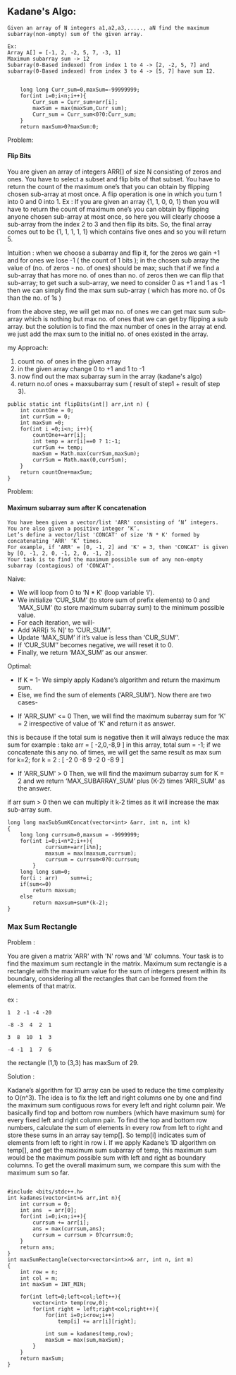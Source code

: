 ## Kadane's Algo:

```
Given an array of N integers a1,a2,a3,....., aN find the maximum subarray(non-empty) sum of the given array.

Ex:
Array A[] = [-1, 2, -2, 5, 7, -3, 1]
Maximum subarray sum -> 12
Subarray(0-Based indexed) from index 1 to 4 -> [2, -2, 5, 7] and subarray(0-Based indexed) from index 3 to 4 -> [5, 7] have sum 12.
```

```

	long long Curr_sum=0,maxSum=-99999999;
	for(int i=0;i<n;i++){
        Curr_sum = Curr_sum+arr[i];
        maxSum = max(maxSum,Curr_sum);
        Curr_sum = Curr_sum<0?0:Curr_sum;
	}
	return maxSum>0?maxSum:0;

```

Problem:

#### Flip Bits

You are given an array of integers ARR[] of size N consisting of zeros and ones. You have to select a subset and flip bits of that subset. You have to return the count of the maximum one’s that you can obtain by flipping chosen sub-array at most once.
A flip operation is one in which you turn 1 into 0 and 0 into 1.
Ex :
If you are given an array {1, 1, 0, 0, 1} then you will have to return the count of maximum one’s you can obtain by flipping anyone chosen sub-array at most once, so here you will clearly choose a sub-array from the index 2 to 3 and then flip its bits. So, the final array comes out to be {1, 1, 1, 1, 1} which contains five ones and so you will return 5.

Intuition :
when we choose a subarray and flip it, for the zeros we gain +1 and for ones we lose -1 ( the count of 1 bits );
in the chosen sub array the value of (no. of zeros - no. of ones) should be max;
such that if we find a sub-array that has more no. of ones than no. of zeros then we can flip that sub-array;
to get such a sub-array, we need to consider 0 as +1 and 1 as -1 then we can simply find the max sum sub-array ( which has more no. of 0s than the no. of 1s )

from the above step, we will get max no. of ones we can get max sum sub-array which is nothing but max no. of ones that we can get by flipping a sub array.
but the solution is to find the max number of ones in the array at end. we just add the max sum to the initial no. of ones existed in the array.

my Approach:

1. count no. of ones in the given array
2. in the given array change 0 to +1 and 1 to -1
3. now find out the max subarray sum in the array (kadane's algo)
4. return no.of ones + maxsubarray sum ( result of step1 + result of step 3).

```
public static int flipBits(int[] arr,int n) {
	int countOne = 0;
	int currSum = 0;
	int maxSum =0;
	for(int i =0;i<n; i++){
		countOne+=arr[i];
		int temp = arr[i]==0 ? 1:-1;
		currSum += temp;
		maxSum = Math.max(currSum,maxSum);
		currSum = Math.max(0,currSum);
	}
	return countOne+maxSum;
}
```

Problem:

#### Maximum subarray sum after K concatenation

```
You have been given a vector/list 'ARR' consisting of ‘N’ integers. You are also given a positive integer ‘K’.
Let’s define a vector/list 'CONCAT' of size 'N * K' formed by concatenating 'ARR' ‘K’ times.
For example, if 'ARR' = [0, -1, 2] and 'K' = 3, then 'CONCAT' is given by [0, -1, 2, 0, -1, 2, 0, -1, 2].
Your task is to find the maximum possible sum of any non-empty subarray (contagious) of 'CONCAT'.
```

Naive:

- We will loop from 0 to ‘N \* K’ (loop variable ‘i’).
- We initialize ‘CUR_SUM’ (to store sum of prefix elements) to 0 and ‘MAX_SUM’ (to store maximum subarray sum) to the minimum possible value.
- For each iteration, we will-
- Add ‘ARR[i % N]’ to ‘CUR_SUM’’.
- Update ‘MAX_SUM’ if it’s value is less than ‘CUR_SUM’’.
- If ‘CUR_SUM’’ becomes negative, we will reset it to 0.
- Finally, we return ‘MAX_SUM’ as our answer.

Optimal:

- If K = 1-
  We simply apply Kadane’s algorithm and return the maximum sum.
- Else,
  we find the sum of elements (‘ARR_SUM'). Now there are two cases-

* If 'ARR_SUM' <= 0
  Then, we will find the maximum subarray sum for ‘K’ = 2 irrespective of value of ‘K’ and return it as answer.

this is because if the total sum is negative then it will always reduce the max sum for example :
take arr = [ -2,0,-8,9 ] in this array, total sum = -1;
if we concatenate this any no. of times, we will get the same result as max sum for k=2;
for k = 2 : [ -2 0 -8 9 -2 0 -8 9 ]

- If 'ARR_SUM' > 0
  Then, we will find the maximum subarray sum for K = 2 and we return ‘MAX_SUBARRAY_SUM’ plus (K-2) times ‘ARR_SUM' as the answer.

if arr sum > 0 then we can multiply it k-2 times as it will increase the max sub-array sum.

```
long long maxSubSumKConcat(vector<int> &arr, int n, int k)
{
    long long currsum=0,maxsum = -9999999;
    for(int i=0;i<n*2;i++){
            currsum+=arr[i%n];
            maxsum = max(maxsum,currsum);
            currsum = currsum<0?0:currsum;
        }
    long long sum=0;
    for(i : arr)	sum+=i;
    if(sum<=0)
        return maxsum;
    else
        return maxsum+sum*(k-2);
}

```

### Max Sum Rectangle

Problem :

You are given a matrix 'ARR' with 'N' rows and 'M' columns. Your task is to find the maximum sum rectangle in the matrix. Maximum sum rectangle is a rectangle with the maximum value for the sum of integers present within its boundary, considering all the rectangles that can be formed from the elements of that matrix.

ex :

```
1  2 -1 -4 -20

-8 -3  4  2  1

3  8  10  1  3

-4 -1  1  7  6
```

the rectangle (1,1) to (3,3) has maxSum of 29.

Solution :

Kadane’s algorithm for 1D array can be used to reduce the time complexity to O(n^3). The idea is to fix the left and right columns one by one and find the maximum sum contiguous rows for every left and right column pair. We basically find top and bottom row numbers (which have maximum sum) for every fixed left and right column pair. To find the top and bottom row numbers, calculate the sum of elements in every row from left to right and store these sums in an array say temp[]. So temp[i] indicates sum of elements from left to right in row i. If we apply Kadane’s 1D algorithm on temp[], and get the maximum sum subarray of temp, this maximum sum would be the maximum possible sum with left and right as boundary columns. To get the overall maximum sum, we compare this sum with the maximum sum so far.

```

#include <bits/stdc++.h>
int kadanes(vector<int>& arr,int n){
	int currsum = 0;
	int ans  = arr[0];
	for(int i=0;i<n;i++){
		currsum += arr[i];
		ans = max(currsum,ans);
		currsum = currsum > 0?currsum:0;
	}
	return ans;
}
int maxSumRectangle(vector<vector<int>>& arr, int n, int m)
{
	int row = n;
	int col = m;
	int maxSum = INT_MIN;

	for(int left=0;left<col;left++){
		vector<int> temp(row,0);
		for(int right = left;right<col;right++){
			for(int i=0;i<row;i++)
				temp[i] += arr[i][right];

			int sum = kadanes(temp,row);
			maxSum = max(sum,maxSum);
		}
	}
	return maxSum;
}



```
